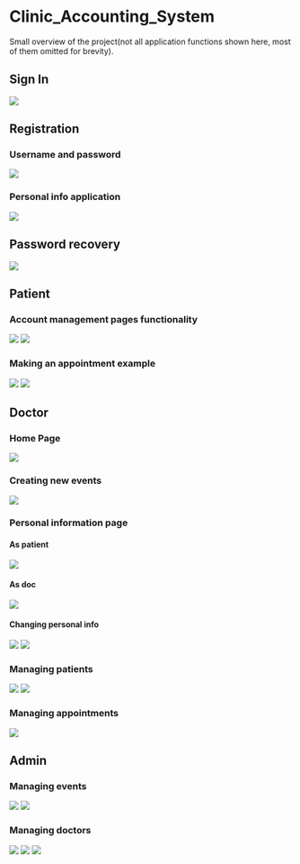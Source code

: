 # Clinic_Accounting_System

Small overview of the project(not all application functions shown here, most of them omitted for brevity).

## Sign In
![](src/test/java/test/results/screenshots/common/sign_in.jpg)

## Registration
### Username and password
![](src/test/java/test/results/screenshots/common/registration_u_p.jpg)
### Personal info application
![](src/test/java/test/results/screenshots/common/registration-pers_info_application.jpg)

## Password recovery
![](src/test/java/test/results/screenshots/common/pass_recovery-enter_username.jpg)

## Patient
### Account management pages functionality
![](src/test/java/test/results/screenshots/patient/doctorAndPatient-account_information_form.jpg)
![](src/test/java/test/results/screenshots/patient/doctorAndPatient-account_information_form_submission_result.jpg)
### Making an appointment example
![](src/test/java/test/results/screenshots/patient/patient-making_appointment_form.jpg)
![](src/test/java/test/results/screenshots/patient/patient-making_an_appointment_result.jpg)

## Doctor
### Home Page
![](src/test/java/test/results/screenshots/doctor/doctor-home_page.jpg)
### Creating new events
![](src/test/java/test/results/screenshots/doctor/doctor-add_new_event_form.jpg)
### Personal information page
#### As patient
![](src/test/java/test/results/screenshots/doctor/doctor-personal_information_as_a_patient.jpg)
#### As doc
![](src/test/java/test/results/screenshots/doctor/doctor-personal_information_as_a_doctor.jpg)
#### Changing personal info
![](src/test/java/test/results/screenshots/doctor/doctor-personal_information_form.jpg)
![](src/test/java/test/results/screenshots/doctor/doctor-personal_information_form_submission_result.jpg)
### Managing patients
![](src/test/java/test/results/screenshots/doctor/doctor-find_patient_medicalHistory_changing_form.jpg)
![](src/test/java/test/results/screenshots/doctor/doctor-find_patient_medicalHistory_changing_form_result.jpg)
### Managing appointments
![](src/test/java/test/results/screenshots/doctor/doctor-my_appointments_closing_appointment_form_submission_result.jpg)

## Admin
### Managing events
![](src/test/java/test/results/screenshots/admin/admin-events_creation_form.jpg)
![](src/test/java/test/results/screenshots/admin/admin-events_deletion.jpg)
### Managing doctors
![](src/test/java/test/results/screenshots/admin/admin-doctors_add_doctor_form.jpg)
![](src/test/java/test/results/screenshots/admin/admin-doctors_add_doctor_form_2.jpg)
![](src/test/java/test/results/screenshots/admin/admin-delete_doctor.jpg)











